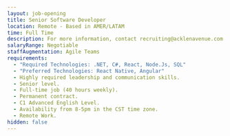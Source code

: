 ```yaml
---
layout: job-opening
title: Senior Software Developer
location: Remote - Based in AMER/LATAM
time: Full Time
description: For more information, contact recruiting@acklenavenue.com
salaryRange: Negotiable
staffAugmentation: Agile Teams
requirements:
  - "Required Technologies: .NET, C#, React, Node.Js, SQL"
  - "Preferred Technologies: React Native, Angular"
  - Highly required leadership and communication skills.
  - Senior level.
  - Full-time job (40 hours weekly).
  - Permanent contract.
  - C1 Advanced English Level.
  - Availability from 8-5pm in the CST time zone.
  - Remote Work.
hidden: false
---
```

